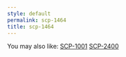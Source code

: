 ```yaml
---
style: default
permalink: scp-1464
title: scp-1464
---
```

You may also like:
[SCP-1001](http://scp-wiki.net/scp-1001)
[SCP-2400](http://scp-wiki.net/scp-2400)